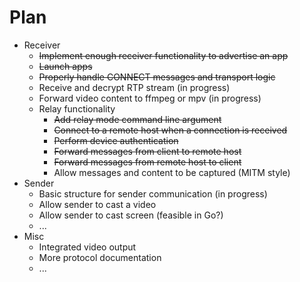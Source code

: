 # Plan

- Receiver
  + ~~Implement enough receiver functionality to advertise an app~~
  + ~~Launch apps~~
  + ~~Properly handle CONNECT messages and transport logic~~
  + Receive and decrypt RTP stream (in progress)
  + Forward video content to ffmpeg or mpv (in progress)
  - Relay functionality
    + ~~Add relay mode command line argument~~
    + ~~Connect to a remote host when a connection is received~~
    + ~~Perform device authentication~~
    + ~~Forward messages from client to remote host~~
    + ~~Forward messages from remote host to client~~
    + Allow messages and content to be captured (MITM style)
- Sender
  + Basic structure for sender communication (in progress)
  + Allow sender to cast a video
  + Allow sender to cast screen (feasible in Go?)
  + ...
- Misc
  + Integrated video output
  + More protocol documentation
  + ...
